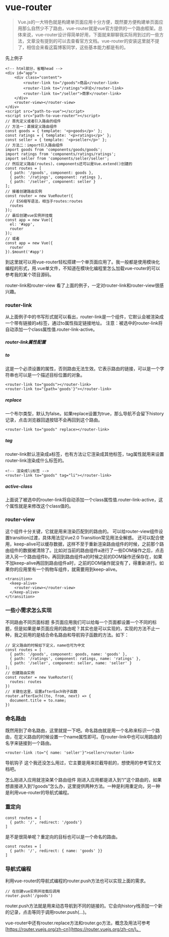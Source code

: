 # vue-router
> Vue.js的一大特色就是构建单页面应用十分方便，既然要方便构建单页面应用那么自然少不了路由，vue-router就是vue官方提供的一个路由框架。总体来说，vue-router设计得简单好用，下面就来聊聊我实际用到过的一些方法，文章没有提到的可以去查看官方文档。vue-router的安装这里就不提了，相信会来看这篇博客同学，这些基本能力都是有的。

先上例子
```
<!-- html部分，省略head -->
<div id="app">
    <div class="content">
        <router-link to="/goods">商品</router-link>
        <router-link to="/ratings">评论</router-link>
        <router-link to="/seller">商家</router-link>
    </div>
    <router-view></router-view>
</div>
<script src="path-to-vue"></script>
<script src="path-to-vue-router"></script>
// 首先定义或者引入路由的组件
// 方法一：直接定义路由组件
const goods = { template: '<p>goods</p>' };
const ratings = { template: '<p>ratings</p>' };
const seller = { template: '<p>seller</p>' };
// 方法二：import引入路由组件
import goods from 'components/goods/goods';
import ratings from 'components/ratings/ratings';
import seller from 'components/seller/seller';
// 然后定义路由(routes)，components还可以是Vue.extend()创建的
const routes = [
  { path: '/goods', component: goods },
  { path: '/ratings', component: ratings },
  { path: '/seller', component: seller }
];
// 接着创建路由实例
const router = new VueRouter({
  // ES6缩写语法，相当于routes:routes
  routes  
});
// 最后创建vue实例并挂载
const app = new Vue({
  el: '#app',
  router
});
// 或者
const app = new Vue({
  router
}).$mount('#app')
```
到这里就可以用vue-router轻松搭建一个单页面应用了。我一般都是使用模块化编程的形式，用.vue单文件，不知道在模块化编程里怎么加载vue-router的可以参考我的某个项目源码。

router-link和router-view
看了上面的例子，一定对router-link和router-view很感兴趣。

### router-link
从上面例子中的书写形式就可以看出，router-link是一个组件，它默认会被渲染成一个带有链接的a标签，通过to属性指定链接地址。
注意：被选中的router-link将自动添加一个class属性值.router-link-active。

##### router-link属性配置
##### to


这是一个必须设置的属性，否则路由无法生效。它表示路由的链接，可以是一个字符串也可以是一个描述目标位置的对象。
```
<router-link to="goods"></router-link>
<router-link to="{path='goods'}"></router-link>
```
##### replace

一个布尔类型，默认为false。如果replace设置为true，那么导航不会留下history记录，点击浏览器回退按钮不会再回到这个路由。
```
<router-link to="goods" replace></router-link>
```
##### tag

router-link默认渲染成a标签，也有方法让它渲染成其他标签，tag属性就用来设置router-link渲染成什么标签的。
```
<!-- 渲染成li标签 -->
<router-link to="goods" tag="li"></router-link>
```
##### active-class

上面说了被选中的router-link将自动添加一个class属性值.router-link-active，这个属性就是来修改这个class值的。

### router-view
这个组件十分关键，它就是用来渲染匹配到的路由的。
可以给router-view组件设置transition过渡，具体用法见Vue2.0 Transition常见用法全解惑。
还可以配合<keep-alive>使用，keep-alive可以缓存数据，这样不至于重新渲染路由组件的时候，之前那个路由组件的数据被清除了。比如对当前的路由组件a进行了一些DOM操作之后，点击进入另一个路由组件b，再回到路由组件a的时候之前的DOM操作还保存在，如果不加keep-alive再回到路由组件a时，之前的DOM操作就没有了，得重新进行。如果你的应用里有一个购物车组件，就需要用到keep-alive。
```
<transition>
  <keep-alive>
    <router-view></router-view>
  </keep-alive>
</transition>
```
### 一些小需求怎么实现
不同路由不同页面标题
多页面应用我们可以给每一个页面都设置一个不同的标题，但是如果是单页面应用的路由呢？其实也是可以实现的，实现的方法不止一种，我之前用的是结合命名路由和导航钩子函数的方法。如下：
```
// 定义路由的时候如下定义，name也可为中文
const routes = [
  { path: '/goods', component: goods, name: 'goods' },
  { path: '/ratings', component: ratings, name: 'ratings' },
  { path: '/seller', component: seller, name: 'seller' }
];
// 创建路由实例
const router = new VueRouter({
  routes: routes
})
// 关键在这里，设置afterEach钩子函数
router.afterEach((to, from, next) => {
  document.title = to.name;
})
```
### 命名路由
既然用到了命名路由，这里就提一下吧。命名路由就是用一个名称来标识一个路由，在定义路由的时候设置一个name属性即可。在router-link中也可以用路由的名字来链接到一个路由。
```
<router-link :to="{ name: 'seller'}">seller</router-link>
```
导航钩子
这个我还没怎么用过，它主要是用来拦截导航的，想使用的参考官方文档吧。

怎么刚进入应用就渲染某个路由组件
刚进入应用都是进入到“/”这个路由的，如果想直接进入到“/goods”怎么办，这里提供两种方法。一种是利用重定向，另一种是利用vue-router的导航式编程。

### 重定向
```
const routes = [
  { path: '/', redirect: '/goods'}
]
```
是不是很简单呢？重定向的目标也可以是一个命名的路由。
```
const routes = [
  { path: '/', redirect: { name: 'goods' }}
]
```
### 导航式编程
利用vue-router的导航式编程的router.push方法也可以实现上面的需求。
```
// 在创建vue实例并挂载后调用
router.push('/goods')
```
router.push方法就是用来动态导航到不同的链接的。它会向history栈添加一个新的记录，点击<router-link :to="...">等同于调用router.push(...)。

vue-router中还有router.replace方法和router.go方法，概念及用法可参考[https://router.vuejs.org/zh-cn](https://router.vuejs.org/zh-cn/)。

